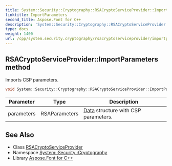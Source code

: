 ```yaml
---
title: System::Security::Cryptography::RSACryptoServiceProvider::ImportParameters method
linktitle: ImportParameters
second_title: Aspose.Font for C++
description: 'System::Security::Cryptography::RSACryptoServiceProvider::ImportParameters method. Imports CSP parameters in C++.'
type: docs
weight: 1400
url: /cpp/system.security.cryptography/rsacryptoserviceprovider/importparameters/
---
```

## RSACryptoServiceProvider::ImportParameters method


Imports CSP parameters.

```cpp
void System::Security::Cryptography::RSACryptoServiceProvider::ImportParameters(RSAParameters parameters) override
```


| Parameter | Type | Description |
| --- | --- | --- |
| parameters | RSAParameters | [Data](../../../system.data/) structure with CSP parameters. |

## See Also

* Class [RSACryptoServiceProvider](../)
* Namespace [System::Security::Cryptography](../../)
* Library [Aspose.Font for C++](../../../)
